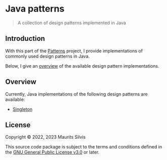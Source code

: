 # Java patterns

> A collection of design patterns implemented in Java

## Introduction

With this part of the [Patterns](https://github.com/mauritssilvis/patterns) project, I provide implementations of commonly used design patterns in Java.

Below, I give an [overview](#overview) of the available design pattern implementations.

## Overview

Currently, Java implementations of the following design patterns are available:

- [Singleton](src/main/java/nl/mauritssilvis/patterns/java/singleton)

## License

Copyright © 2022, 2023 Maurits Silvis

This source code package is subject to the terms and conditions defined in the [GNU General Public License v3.0](LICENSE.md) or later.
